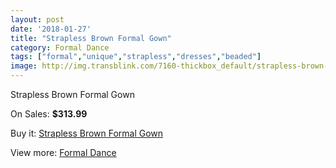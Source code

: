 ```yaml
---
layout: post
date: '2018-01-27'
title: "Strapless Brown Formal Gown"
category: Formal Dance
tags: ["formal","unique","strapless","dresses","beaded"]
image: http://img.transblink.com/7160-thickbox_default/strapless-brown-formal-gown.jpg
---
```

Strapless Brown Formal Gown

On Sales: **$313.99**
<a href="https://www.transblink.com/en/formal-dance/2308-strapless-brown-formal-gown.html"><amp-img layout="responsive" width="600" height="600" src="//img.transblink.com/7160-thickbox_default/strapless-brown-formal-gown.jpg" alt="Strapless Brown Formal Gown 0" /></a>
<a href="https://www.transblink.com/en/formal-dance/2308-strapless-brown-formal-gown.html"><amp-img layout="responsive" width="600" height="600" src="//img.transblink.com/7164-thickbox_default/strapless-brown-formal-gown.jpg" alt="Strapless Brown Formal Gown 1" /></a>
<a href="https://www.transblink.com/en/formal-dance/2308-strapless-brown-formal-gown.html"><amp-img layout="responsive" width="600" height="600" src="//img.transblink.com/7163-thickbox_default/strapless-brown-formal-gown.jpg" alt="Strapless Brown Formal Gown 2" /></a>
<a href="https://www.transblink.com/en/formal-dance/2308-strapless-brown-formal-gown.html"><amp-img layout="responsive" width="600" height="600" src="//img.transblink.com/7162-thickbox_default/strapless-brown-formal-gown.jpg" alt="Strapless Brown Formal Gown 3" /></a>
<a href="https://www.transblink.com/en/formal-dance/2308-strapless-brown-formal-gown.html"><amp-img layout="responsive" width="600" height="600" src="//img.transblink.com/7161-thickbox_default/strapless-brown-formal-gown.jpg" alt="Strapless Brown Formal Gown 4" /></a>

Buy it: [Strapless Brown Formal Gown](https://www.transblink.com/en/formal-dance/2308-strapless-brown-formal-gown.html "Strapless Brown Formal Gown")

View more: [Formal Dance](https://www.transblink.com/en/6-formal-dance "Formal Dance")